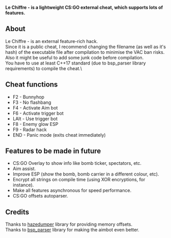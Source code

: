 **Le Chiffre - is a lightweight CS:GO external cheat, which supports lots of features.**

## About
Le Chiffre - is an external feature-rich hack.\
Since it is a public cheat, I recommend changing the filename (as well as it's hash) of the executable file after compilation to minimise the VAC ban risks.\
Also it might be useful to add some junk code before compilation.\
You have to use at least C++17 standard (due to bsp_parser library requirements) to compile the cheat.\

## Cheat functions
- F2 - Bunnyhop
- F3 - No flashbang
- F4 - Activate Aim bot
- F6 - Activate trigger bot
- LAlt - Use trigger bot
- F8 - Enemy glow ESP
- F9 - Radar hack
- END - Panic mode (exits cheat immediately)

## Features to be made in future
- CS:GO Overlay to show info like bomb ticker, spectators, etc.
- Aim assist.
- Improve ESP (show the bomb, bomb carrier in a different colour, etc).
- Encrypt all strings on compile time (using XOR encryptions, for instance).
- Make all features asynchronous for speed performance.
- CS:GO offsets autoparser.

## Credits
Thanks to [hazedumper](https://github.com/frk1/hazedumper "hazedumper") library for providing memory offsets.\
Thanks to [bsp_parser](https://github.com/ReactiioN1337/valve-bsp-parser "bsp_parser") library for making the aimbot even better.